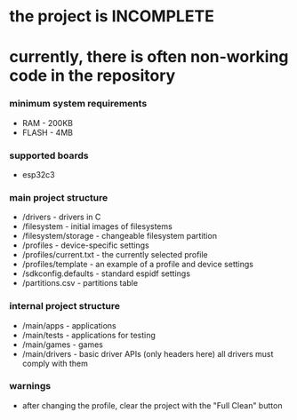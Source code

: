 # the project is INCOMPLETE
# currently, there is often non-working code in the repository

### minimum system requirements
* RAM    - 200KB
* FLASH  - 4MB

### supported boards
* esp32c3

### main project structure
* /drivers               - drivers in C
* /filesystem            - initial images of filesystems
* /filesystem/storage    - changeable filesystem partition
* /profiles              - device-specific settings
* /profiles/current.txt  - the currently selected profile
* /profiles/template     - an example of a profile and device settings
* /sdkconfig.defaults    - standard espidf settings
* /partitions.csv        - partitions table

### internal project structure
* /main/apps             - applications
* /main/tests            - applications for testing
* /main/games            - games
* /main/drivers          - basic driver APIs (only headers here) all drivers must comply with them

### warnings
* after changing the profile, clear the project with the "Full Clean" button
